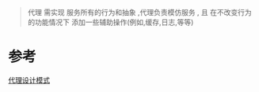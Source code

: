 

> 代理 需实现 服务所有的行为和抽象
> ,代理负责模仿服务 , 且 在不改变行为的功能情况下 添加一些辅助操作(例如,缓存,日志,等等)


# 参考
[代理设计模式](https://refactoringguru.cn/design-patterns/proxy)
